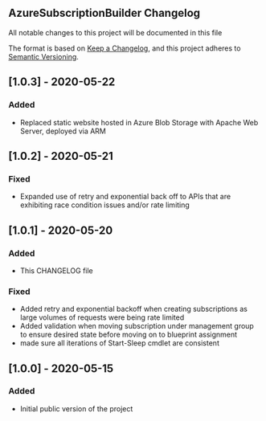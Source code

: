 ## AzureSubscriptionBuilder Changelog
All notable changes to this project will be documented in this file

The format is based on [Keep a Changelog](https://keepachangelog.com/en/1.0.0/), and this project adheres to [Semantic Versioning](https://semver.org/spec/v2.0.0.html).


## [1.0.3] - 2020-05-22
### Added
- Replaced static website hosted in Azure Blob Storage with Apache Web Server, deployed via ARM


## [1.0.2] - 2020-05-21
### Fixed
- Expanded use of retry and exponential back off to APIs that are exhibiting race condition issues and/or rate limiting


## [1.0.1] - 2020-05-20
### Added
- This CHANGELOG file


### Fixed
- Added retry and exponential backoff when creating subscriptions as large volumes of requests were being rate limited
- Added validation when moving subscription under management group to ensure desired state before moving on to blueprint assignment
- made sure all iterations of Start-Sleep cmdlet are consistent


## [1.0.0] - 2020-05-15
### Added
- Initial public version of the project
